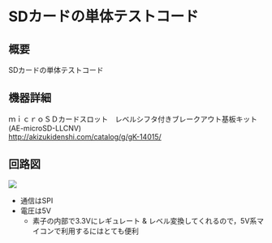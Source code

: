 # SDカードの単体テストコード
## 概要
SDカードの単体テストコード


## 機器詳細
ｍｉｃｒｏＳＤカードスロット　レベルシフタ付きブレークアウト基板キット (AE-microSD-LLCNV)  
http://akizukidenshi.com/catalog/g/gK-14015/


## 回路図
![](../../Schematic/PNG/SD.png)

+ 通信はSPI
+ 電圧は5V
	- 素子の内部で3.3Vにレギュレート & レベル変換してくれるので，5V系マイコンで利用するにはとても便利
